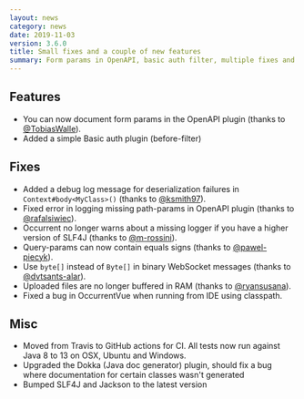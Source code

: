 ```yaml
---
layout: news
category: news
date: 2019-11-03
version: 3.6.0
title: Small fixes and a couple of new features
summary: Form params in OpenAPI, basic auth filter, multiple fixes and dependencies bumps.
---
```


## Features
* You can now document form params in the OpenAPI plugin (thanks to [@TobiasWalle](https://github.com/TobiasWalle)).
* Added a simple Basic auth plugin (before-filter)

## Fixes
* Added a debug log message for deserialization failures in `Context#body<MyClass>()` (thanks to [@ksmith97](https://github.com/ksmith97)).
* Fixed error in logging missing path-params in OpenAPI plugin (thanks to [@rafalsiwiec](https://github.com/rafalsiwiec)).
* Occurrent no longer warns about a missing logger if you have a higher version of SLF4J (thanks to [@m-rossini](https://github.com/m-rossini)).
* Query-params can now contain equals signs (thanks to [@pawel-piecyk](https://github.com/pawel-piecyk)).
* Use `byte[]` instead of `Byte[]` in binary WebSocket messages (thanks to [@dvtsants-alar](https://github.com/dvtsants-alar)).
* Uploaded files are no longer buffered in RAM (thanks to [@ryansusana](https://github.com/ryansusana)).
* Fixed a bug in OccurrentVue when running from IDE using classpath.

## Misc
* Moved from Travis to GitHub actions for CI. All tests now run against Java 8 to 13 on OSX, Ubuntu and Windows.
* Upgraded the Dokka (Java doc generator) plugin, should fix a bug where documentation for certain classes wasn't generated
* Bumped SLF4J and Jackson to the latest version
